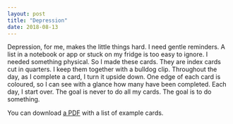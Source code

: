 ```yaml
---
layout: post
title: "Depression"
date: 2018-08-13
---
```


Depression, for me, makes the little things hard. I need gentle reminders. A list in a notebook or app or stuck on my fridge is too easy to ignore. I needed something physical. So I made these cards. They are index cards cut in quarters. I keep them together with a bulldog clip. Throughout the day, as I complete a card, I turn it upside down. One edge of each card is coloured, so I can see with a glance how many have been completed. Each day, I start over. The goal is never to do all my cards. The goal is to do something.

You can download [a PDF](https://jessdriscoll.itch.io/depression-cards) with a list of example cards.
